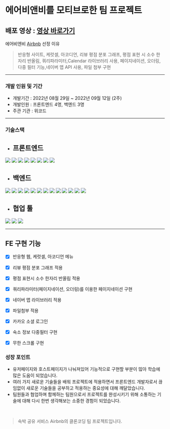 # 에어비앤비를 모티브로한 팀 프로젝트

## 배포 영상 : <a href="https://youtu.be/DWaKFjUI7Ew">영상 바로가기</a>

에어비엔비 [Airbnb](https://www.airbnb.co.kr/) 선정 이유

> 반응형 사이트, 케럿셀, 아코디언, 리뷰 평점 분포 그래프, 평점 표현 시 소수 한 자리 반올림, 쿼리파라미터,Calendar 라이브러리 사용, 페이지네이션, 오더링, 다중 필터 기능,네이버 맵 API 사용, 파일 첨부 구현
---

### 개발 인원 및 기간

- 개발기간 : 2022년 08월 29일 ~ 2022년 09월 12일 (2주)
- 개발인원 : 프론트엔드 4명, 백엔드 3명
- 주관 기관 : 위코드

---

### 기술스택

- ## 프론트엔드

<img src="https://img.shields.io/badge/JavaScript-FFCA28?style=flat-square&logo=javascript&logoColor=white"/> <img src="https://img.shields.io/badge/React.js-58c3cc?style=flat-square&logo=React&logoColor=white"/> <img src="https://img.shields.io/badge/Redux-6441a5?style=flat-square&logo=Redux&logoColor=white"/> <img src="https://img.shields.io/badge/CRA-58c3cc?style=flat-square&logo=Create-React-App&logoColor=white"/> <img src="https://img.shields.io/badge/React Router Dom-gray?style=flat-square&logo=React-Router&logoColor=F6BB43"/> <img src="https://img.shields.io/badge/styled components-F6BB43?style=flat-square&logo=styledcomponents&logoColor=white"/> <img src="https://img.shields.io/badge/eslint-000066?style=flat-square&logo=eslint&logoColor=white"/> <img src="https://img.shields.io/badge/prettier-00CC00?style=flat-square&logo=eslint&logoColor=white"/>
<br>
- ## 백엔드

<img src="https://img.shields.io/badge/JavaScript-FFCA28?style=flat-square&logo=javascript&logoColor=white"/> <img src="https://img.shields.io/badge/Node.js-008000?style=flat-square&logo=Node.js&logoColor=white"/> <img src="https://img.shields.io/badge/Express-000080?style=flat-square&logo=Express&logoColor=white"/> <img src="https://img.shields.io/badge/ MySQL8.0-6441a5?style=flat-square&logo=MySQL&logoColor=white"/> <img src="https://img.shields.io/badge/Postman-F6BB43?style=flat-square&logo=Postman&logoColor=white"/> <img src="https://img.shields.io/badge/JWT-F6BB43?style=flat-square&logo=JWT&logoColor=white"/> <img src="https://img.shields.io/badge/jest-F6BB43?style=flat-square&logo=jest&logoColor=white"/> <img src="https://img.shields.io/badge/aws(EC2)-F6BB43?style=flat-square&logo=amazonaws&logoColor=white"/> <img src="https://img.shields.io/badge/aws(vpc)-F6BB43?style=flat-square&logo=amazonaws&logoColor=white"/> <img src="https://img.shields.io/badge/aws(rds)-F6BB43?style=flat-square&logo=amazonaws&logoColor=white"/> <img src="https://img.shields.io/badge/docker-F6BB43?style=flat-square&logo=docker&logoColor=white"/> <img src="https://img.shields.io/badge/nginx-F6BB43?style=flat-square&logo=nginx&logoColor=white"/> <img src="https://img.shields.io/badge/CI/CD-F6BB43?style=flat-square&logo=CI/CD&logoColor=white"/>
<br>
- ## 협업 툴

<img src="https://img.shields.io/badge/Notion-1c1c1c?style=flat-square&logo=Notion&logoColor=white"/> <img src="https://img.shields.io/badge/Slack-553830?style=flat-square&logo=Slack&logoColor=white"/> <img src="https://img.shields.io/badge/Trello-6441a5?style=flat-square&logo=Trello&logoColor=white"/>

---

## FE 구현 기능

- [x] 반응형 웹, 케럿셀, 아코디언 메뉴
- [x] 리뷰 평점 분포 그래프 적용
- [x] 평점 표현시 소수 한자리 반올림 적용
- [x] 쿼리파라미터(페이지네이션, 오더링)를 이용한 페이지네이션 구현
- [x] 네이버 맵 라이브러리 적용
- [x] 파일첨부 적용
- [x] 카카오 소셜 로그인
- [x] 숙소 정보 다중필터 구현
- [x] 무한 스크롤 구현


### 성장 포인트

- 유저페이지와 호스트페이지가 나눠져있어 기능적으로 구현할 부분이 많아 학습에 많은 도움이 되었습니다.
- 여러 가지 새로운 기술들을 배워 프로젝트에 적용하면서 프론트엔드 개발자로서 끊임없이 새로운 기술들을 공부하고 적용하는 중요성에 대해 깨달았습니다. 
- 팀원들과 협업하며 함께하는 팀원으로서 프로젝트를 완성시키기 위해 소통하는 기술에 대해 다시 한번 생각해보는 소중한 경험이 되었습니다. 
<br>

> 숙박 공유 서비스 Airbnb의 클론코딩 팀 프로젝트입니다. 
